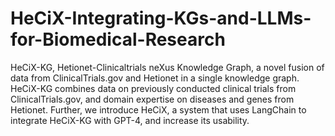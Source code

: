 # HeCiX-Integrating-KGs-and-LLMs-for-Biomedical-Research
HeCiX-KG, Hetionet-Clinicaltrials neXus Knowledge Graph, a novel fusion of
data from ClinicalTrials.gov and Hetionet in a single knowledge graph.
HeCiX-KG combines data on previously conducted clinical trials from
ClinicalTrials.gov, and domain expertise on diseases and genes from Hetionet. Further, we
introduce HeCiX, a system that uses LangChain to integrate HeCiX-KG
with GPT-4, and increase its usability.
